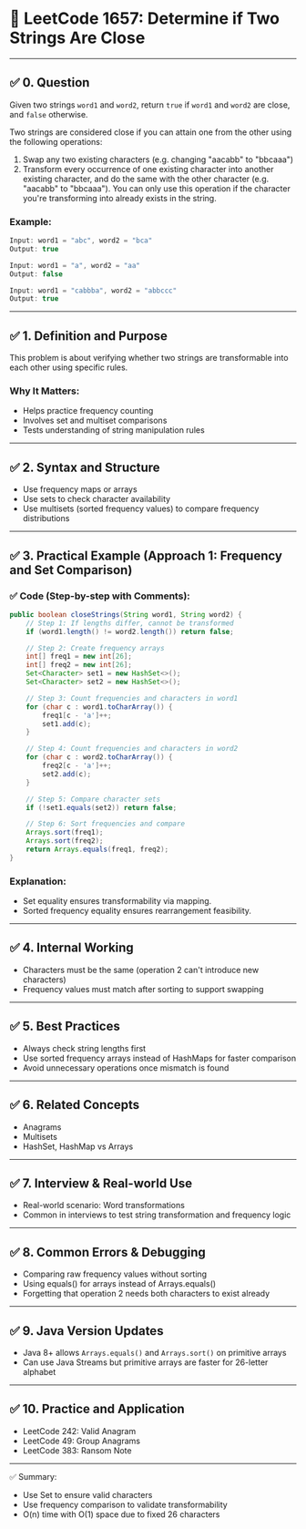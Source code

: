 # 📘 LeetCode 1657: Determine if Two Strings Are Close

---

## ✅ 0. Question

Given two strings `word1` and `word2`, return `true` if `word1` and `word2` are close, and `false` otherwise.

Two strings are considered close if you can attain one from the other using the following operations:

1. Swap any two existing characters (e.g. changing "aacabb" to "bbcaaa")
2. Transform every occurrence of one existing character into another existing character, and do the same with the other character (e.g. "aacabb" to "bbcaaa"). You can only use this operation if the character you're transforming into already exists in the string.

### Example:
```java
Input: word1 = "abc", word2 = "bca"
Output: true

Input: word1 = "a", word2 = "aa"
Output: false

Input: word1 = "cabbba", word2 = "abbccc"
Output: true
```

---

## ✅ 1. Definition and Purpose

This problem is about verifying whether two strings are transformable into each other using specific rules.

### Why It Matters:
- Helps practice frequency counting
- Involves set and multiset comparisons
- Tests understanding of string manipulation rules

---

## ✅ 2. Syntax and Structure

- Use frequency maps or arrays
- Use sets to check character availability
- Use multisets (sorted frequency values) to compare frequency distributions

---

## ✅ 3. Practical Example (Approach 1: Frequency and Set Comparison)

### ✅ Code (Step-by-step with Comments):
```java
public boolean closeStrings(String word1, String word2) {
    // Step 1: If lengths differ, cannot be transformed
    if (word1.length() != word2.length()) return false;

    // Step 2: Create frequency arrays
    int[] freq1 = new int[26];
    int[] freq2 = new int[26];
    Set<Character> set1 = new HashSet<>();
    Set<Character> set2 = new HashSet<>();

    // Step 3: Count frequencies and characters in word1
    for (char c : word1.toCharArray()) {
        freq1[c - 'a']++;
        set1.add(c);
    }

    // Step 4: Count frequencies and characters in word2
    for (char c : word2.toCharArray()) {
        freq2[c - 'a']++;
        set2.add(c);
    }

    // Step 5: Compare character sets
    if (!set1.equals(set2)) return false;

    // Step 6: Sort frequencies and compare
    Arrays.sort(freq1);
    Arrays.sort(freq2);
    return Arrays.equals(freq1, freq2);
}
```

### Explanation:
- Set equality ensures transformability via mapping.
- Sorted frequency equality ensures rearrangement feasibility.

---

## ✅ 4. Internal Working

- Characters must be the same (operation 2 can't introduce new characters)
- Frequency values must match after sorting to support swapping

---

## ✅ 5. Best Practices
- Always check string lengths first
- Use sorted frequency arrays instead of HashMaps for faster comparison
- Avoid unnecessary operations once mismatch is found

---

## ✅ 6. Related Concepts
- Anagrams
- Multisets
- HashSet, HashMap vs Arrays

---

## ✅ 7. Interview & Real-world Use
- Real-world scenario: Word transformations
- Common in interviews to test string transformation and frequency logic

---

## ✅ 8. Common Errors & Debugging
- Comparing raw frequency values without sorting
- Using equals() for arrays instead of Arrays.equals()
- Forgetting that operation 2 needs both characters to exist already

---

## ✅ 9. Java Version Updates
- Java 8+ allows `Arrays.equals()` and `Arrays.sort()` on primitive arrays
- Can use Java Streams but primitive arrays are faster for 26-letter alphabet

---

## ✅ 10. Practice and Application
- LeetCode 242: Valid Anagram
- LeetCode 49: Group Anagrams
- LeetCode 383: Ransom Note

---

✅ Summary:
- Use Set to ensure valid characters
- Use frequency comparison to validate transformability
- O(n) time with O(1) space due to fixed 26 characters

